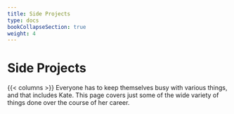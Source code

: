 ```yaml
---
title: Side Projects
type: docs
bookCollapseSection: true
weight: 4
---
```


# Side Projects

{{< columns >}}
Everyone has to keep themselves busy with various things, and that includes Kate.  This page covers just some of the wide variety of things done over the course of her career.

